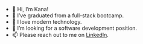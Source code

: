 - 👋 Hi, I’m Kana!
- 🌱 I’ve graduated from a full-stack bootcamp.
- 👀 I love modern technology.
- 💞️ I’m looking for a software development position.
- 📫 Please reach out to me on <a href="https://www.linkedin.com/in/kanaenumatalee">LinkedIn</a>.
